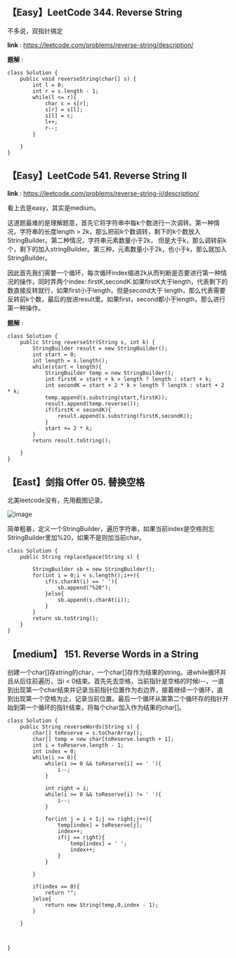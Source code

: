 ## 【Easy】LeetCode 344. Reverse String

不多说，双指针搞定

**link** : https://leetcode.com/problems/reverse-string/description/

**题解** : 

```
class Solution {
    public void reverseString(char[] s) {
        int l = 0;
        int r = s.length - 1;
        while(l <= r){
            char c = s[r];
            s[r] = s[l];
            s[l] = c;
            l++;
            r--;
        }
        
    }
}
```
## 【Easy】LeetCode 541. Reverse String II

**link** : https://leetcode.com/problems/reverse-string-ii/description/

看上去是easy，其实是medium。

这道题最难的是理解题意，首先它将字符串中每k个数进行一次调转。第一种情况，字符串的长度length > 2k，那么把前k个数调转，剩下的k个数放入StringBuilder。第二种情况，字符串元素数量小于2k，
但是大于k，那么调转前k个，剩下的加入stringBuilder。第三种，元素数量小于2k，也小于k，那么就加入StringBuilder。

因此首先我们需要一个循环，每次循环index缩进2k从而判断是否要进行第一种情况的操作，同时弄两个index: firstK,secondK.如果firstK大于length，代表剩下的数直接反转就行，如果first小于length，但是second大于
length，那么代表需要反转前k个数，最后的放进result里。如果first，second都小于length，那么进行第一种操作。

**题解** : 

```
class Solution {
    public String reverseStr(String s, int k) {
        StringBuilder result = new StringBuilder();
        int start = 0;
        int length = s.length();
        while(start < length){
            StringBuilder temp = new StringBuilder();
            int firstK = start + k > length ? length : start + k;
            int secondK = start + 2 * k > length ? length : start + 2 * k;
            temp.append(s.substring(start,firstK));
            result.append(temp.reverse());
            if(firstK < secondK){
                result.append(s.substring(firstK,secondK));
            }
            start += 2 * k;
        }
        return result.toString();
        
    }
}
```
## 【East】剑指 Offer 05. 替换空格

北美leetcode没有，先用截图记录。

![image](https://user-images.githubusercontent.com/70305543/213013709-1ec527c6-6628-412e-aa43-5943a1e5bfe7.png)

简单粗暴，定义一个StringBuilder，遍历字符串，如果当前index是空格则忘StringBuilder里加%20，如果不是则加当前char。


```
class Solution {
    public String replaceSpace(String s) {
        
        StringBuilder sb = new StringBuilder();
        for(int i = 0;i < s.length();i++){
            if(s.charAt(i) == ' '){
                sb.append("%20");
            }else{
                sb.append(s.charAt(i));
            }
        }
        return sb.toString();
    }
}
```

            
 ## 【medium】 151. Reverse Words in a String

创建一个char[]存string的char，一个char[]存作为结果的string。进while循环并且从后往前遍历，当i < 0结束。首先先去空格，当前指针是空格的时候i--，一直到出现第一个char结束并记录当前指针位置作为右边界，接着继续一个循环，直到出现第一个空格为止，记录当前位置。最后一个循环从第第二个循环存的指针开始到第一个循环的指针结束，将每个char加入作为结果的char[]。

```
class Solution {
    public String reverseWords(String s) {
        char[] toReserve = s.toCharArray();
        char[] temp = new char[toReserve.length + 1];
        int i = toReserve.length - 1;
        int index = 0;
        while(i >= 0){
            while(i >= 0 && toReserve[i] == ' '){
                i--;
            }

            int right = i;
            while(i >= 0 && toReserve[i] != ' '){
                i--;
            }

            for(int j = i + 1;j <= right;j++){
                temp[index] = toReserve[j];
                index++;
                if(j == right){
                    temp[index] = ' ';
                    index++;
                }
            }
            
        }

        if(index == 0){
            return "";
        }else{
            return new String(temp,0,index - 1);
        }
        
    }

    
    
}
```
